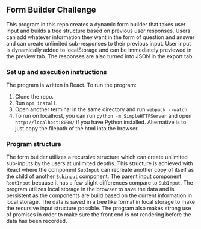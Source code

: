 ## Form Builder Challenge

This program in this repo creates a dynamic form builder that takes user input and builds a tree structure based on previous user responses. Users can add whatever information they want in the form of question and answer and can create unlimited sub-responses to their previous input. User input is dynamically added to localStorage and can be immediately previewed in the preview tab. The responses are also turned into JSON in the export tab.

### Set up and execution instructions
The program is written in React. To run the program:
1. Clone the repo.
2. Run `npm install`.
3. Open another terminal in the same directory and run `webpack --watch`
4. To run on localhost, you can run `python -m SimpleHTTPServer` and open `http://localhost:8000/` if you have Python installed. Alternative is to just copy the filepath of the html into the browser.

### Program structure
The form builder utilizes a recursive structure which can create unlimited sub-inputs by the users at unlimited depths. This structure is achieved with React where the component `SubInput` can recreate another copy of itself as the child of another `Subinput` component. The parent input component `RootInput` because it has a few slight differences compare to `SubInput`. The program utilizes local storage in the browser to save the data and is persistent as the components are build based on the current information in local storage. The data is saved in a tree like format in local storage to make the recursive input structure possible. The program also makes strong use of promises in order to make sure the front end is not rendering before the data has been recorded. 

